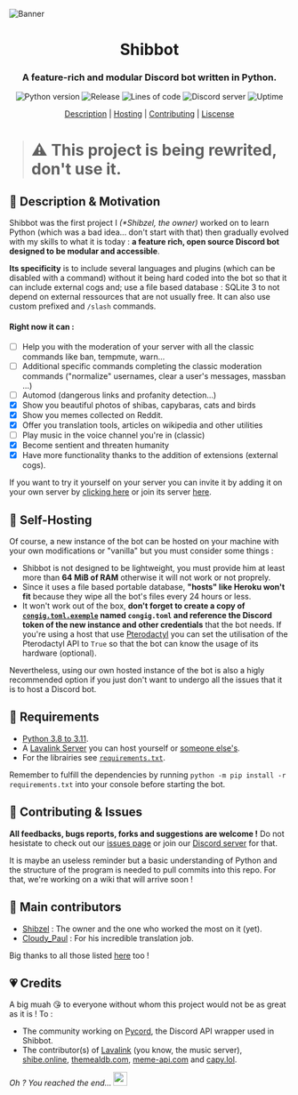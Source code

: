 ![Banner](https://cdn.discordapp.com/attachments/797425043033686036/1051558257853988894/image.png)

<div align="center">
	<h1><b>Shibbot</b></h1>
	<h3>A feature-rich and modular Discord bot written in Python.</h3>
	<img alt="Python version" src="https://img.shields.io/badge/Python-3.8 | 3.9 | 3.10 | 3.11-blue?style=for-the-badge&logo=Python&logoColor=white" href="https://www.python.org/downloads">
    <img alt="Release" src="https://img.shields.io/github/v/release/Shibzel/Shibbot?include_prereleases&label=Latest%20Release&logo=github&sort=semver&style=for-the-badge&logoColor=white&color=red" href="https://github.com/Shibzel/Shibbot/releases/latest">
    <img alt="Lines of code" src="https://img.shields.io/tokei/lines/github/Shibzel/Shibbot?style=for-the-badge&color=orange">
    <img alt="Discord server" src="https://img.shields.io/discord/955507499778330625?color=5865F2&label=Server&logo=Discord&logoColor=white&style=for-the-badge" href="https://discord.gg/TZNWfJmPwj">
    <img alt="Uptime" src="https://img.shields.io/uptimerobot/ratio/m792743228-711706b27e948a5682109c4e?style=for-the-badge">
</div>
<p align="center">
    <a href="#-description--motivation">Description</a>
    |
    <a href="#-self-hosting">Hosting</a>
    |
    <a href="#-contributing--issues">Contributing</a>
    |
    <a href="https://github.com/Shibzel/Shibbot/blob/main/LICENSE">Liscense</a>
</p>

> # **⚠️ This project is being rewrited, don't use it.**

## 🔮 Description & Motivation

Shibbot was the first project I *(\*Shibzel, the owner)* worked on to learn Python (which was a bad idea... don't start with that) then gradually evolved with my skills to what it is today : **a feature rich, open source Discord bot designed to be modular and accessible**.

**Its specificity** is to include several languages and plugins (which can be disabled with a command) without it being hard coded into the bot so that it can include external cogs and; use a file based database : SQLite 3 to not depend on external ressources that are not usually free. It can also use custom prefixed and `/slash` commands.

#### Right now it can :

- [ ] Help you with the moderation of your server with all the classic commands like ban, tempmute, warn...
- [ ] Additional specific commands completing the classic moderation commands ("normalize" usernames, clear a user's messages, massban ...)
- [ ] Automod (dangerous links and profanity detection...)
- [x] Show you beautiful photos of shibas, capybaras, cats and birds
- [x] Show you memes collected on Reddit.
- [x] Offer you translation tools, articles on wikipedia and other utilities
- [ ] Play music in the voice channel you're in (classic)
- [x] Become sentient and threaten humanity
- [x] Have more functionality thanks to the addition of extensions (external cogs).

If you want to try it yourself on your server you can invite it by adding it on your own server by [clicking here](https://discord.com/api/oauth2/authorize?client_id=838922957547765801&permissions=8&scope=bot%20applications.commands) or join its server [here](https://discord.gg/TZNWfJmPwj).

## 🚀 Self-Hosting

Of course, a new instance of the bot can be hosted on your machine with your own modifications or "vanilla" but you must consider some things :
- Shibbot is not designed to be lightweight, you must provide him at least more than **64 MiB of RAM** otherwise it will not work or not proprely.
- Since it uses a file based portable database, **"hosts" like Heroku won't fit** because they wipe all the bot's files every 24 hours or less.
- It won't work out of the box, **don't forget to create a copy of [`congig.toml.exemple`](/congig.toml.exemple) named `congig.toml` and reference the Discord token of the new instance and other credentials** that the bot needs. If you're using a host that use [Pterodactyl](https://pterodactyl.io/) you can set the utilisation of the Pterodactyl API to `True` so that the bot can know the usage of its hardware (optional).

Nevertheless, using our own hosted instance of the bot is also a higly recommended option if you just don't want to undergo all the issues that it is to host a Discord bot.

## 📜 Requirements

- [Python 3.8 to 3.11](https://www.python.org/downloads).
- A [Lavalink Server](https://github.com/freyacodes/lavalink) you can host yourself or [someone else's](https://www.google.com/search?q=free+lavalink+host).
- For the librairies see [`requirements.txt`](/requirements.txt).

Remember to fulfill the dependencies by running `python -m pip install -r requirements.txt` into your console before starting the bot.

## 🤝 Contributing & Issues

**All feedbacks, bugs reports, forks and suggestions are welcome !** Do not hesistate to check out our [issues page](https://github.com/Shibzel/Shibbot/issues) or join our [Discord server](https://discord.gg/TZNWfJmPwj) for that.

It is maybe an useless reminder but a basic understanding of Python and the structure of the program is needed to pull commits into this repo. For that, we're working on a wiki that will arrive soon !

## 💼 Main contributors

- [Shibzel](https://github.com/Shibzel) : The owner and the one who worked the most on it (yet).
- [Cloudy_Paul](https://github.com/Cloudy-Paul) : For his incredible translation job.

Big thanks to all those listed [here](https://github.com/Shibzel/Shibbot/graphs/contributors) too !

## 💗 Credits

A big muah 😘 to everyone without whom this project would not be as great as it is ! To :
- The community working on [Pycord](https://github.com/Pycord-Development/pycord/graphs/contributors), the Discord API wrapper used in Shibbot.
- The contributor(s) of  [Lavalink](https://github.com/freyacodes/lavalink/graphs/contributors) (you know, the music server), [shibe.online](https://shibe.online), [themealdb.com](https://www.themealdb.com), [meme-api.com](https://github.com/D3vd/Meme_Api) and [capy.lol](https://github.com/Looskie/capybara-api).

*Oh ? You reached the end...* <img src="https://cdn.discordapp.com/emojis/836308954601750578.webp?size=96" width="25px">
